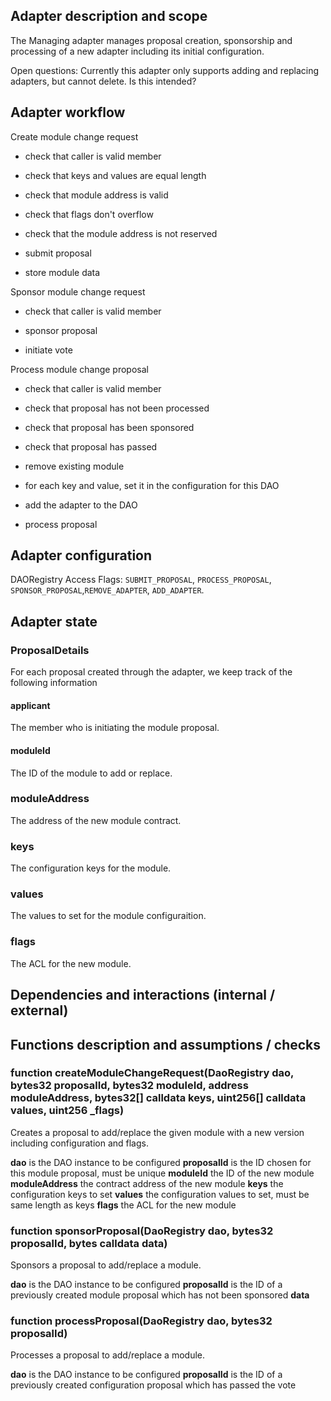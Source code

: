 ## Adapter description and scope

The Managing adapter manages proposal creation, sponsorship and processing of a new adapter including its initial configuration.

Open questions:
Currently this adapter only supports adding and replacing adapters, but cannot delete. Is this intended?

## Adapter workflow

Create module change request

- check that caller is valid member
- check that keys and values are equal length
- check that module address is valid
- check that flags don't overflow
- check that the module address is not reserved

- submit proposal
- store module data

Sponsor module change request

- check that caller is valid member

- sponsor proposal
- initiate vote

Process module change proposal

- check that caller is valid member
- check that proposal has not been processed
- check that proposal has been sponsored
- check that proposal has passed

- remove existing module
- for each key and value, set it in the configuration for this DAO
- add the adapter to the DAO
- process proposal

## Adapter configuration

DAORegistry Access Flags: `SUBMIT_PROPOSAL`, `PROCESS_PROPOSAL`, `SPONSOR_PROPOSAL`,`REMOVE_ADAPTER`, `ADD_ADAPTER`.

## Adapter state

### ProposalDetails

For each proposal created through the adapter, we keep track of the following information

#### applicant

The member who is initiating the module proposal.

#### moduleId

The ID of the module to add or replace.

### moduleAddress

The address of the new module contract.

### keys

The configuration keys for the module.

### values

The values to set for the module configuraition.

### flags

The ACL for the new module.

## Dependencies and interactions (internal / external)

## Functions description and assumptions / checks

### function createModuleChangeRequest(DaoRegistry dao, bytes32 proposalId, bytes32 moduleId, address moduleAddress, bytes32[] calldata keys, uint256[] calldata values, uint256 \_flags)

Creates a proposal to add/replace the given module with a new version including configuration and flags.

**dao** is the DAO instance to be configured
**proposalId** is the ID chosen for this module proposal, must be unique
**moduleId** the ID of the new module
**moduleAddress** the contract address of the new module
**keys** the configuration keys to set
**values** the configuration values to set, must be same length as keys
**flags** the ACL for the new module

### function sponsorProposal(DaoRegistry dao, bytes32 proposalId, bytes calldata data)

Sponsors a proposal to add/replace a module.

**dao** is the DAO instance to be configured
**proposalId** is the ID of a previously created module proposal which has not been sponsored
**data**

### function processProposal(DaoRegistry dao, bytes32 proposalId)

Processes a proposal to add/replace a module.

**dao** is the DAO instance to be configured
**proposalId** is the ID of a previously created configuration proposal which has passed the vote
